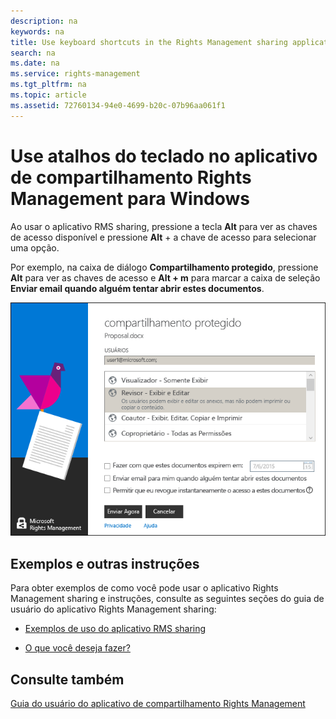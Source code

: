 ```yaml
---
description: na
keywords: na
title: Use keyboard shortcuts in the Rights Management sharing application
search: na
ms.date: na
ms.service: rights-management
ms.tgt_pltfrm: na
ms.topic: article
ms.assetid: 72760134-94e0-4699-b20c-07b96aa061f1
---
```

# Use atalhos do teclado no aplicativo de compartilhamento Rights Management para Windows
Ao usar o aplicativo RMS sharing, pressione a tecla **Alt** para ver as chaves de acesso disponível e pressione **Alt** + a chave de acesso para selecionar uma opção.

Por exemplo, na caixa de diálogo **Compartilhamento protegido**, pressione **Alt** para ver as chaves de acesso e **Alt + m** para marcar a caixa de seleção **Enviar email quando alguém tentar abrir estes documentos**.

![](../Image/ADRMS_MSRMSApp_AccessKeys.png)

## Exemplos e outras instruções
Para obter exemplos de como você pode usar o aplicativo Rights Management sharing e instruções, consulte as seguintes seções do guia de usuário do aplicativo Rights Management sharing:

-   [Exemplos de uso do aplicativo RMS sharing](../Topic/Rights_Management_sharing_application_user_guide.md#BKMK_SharingExamples)

-   [O que você deseja fazer?](../Topic/Rights_Management_sharing_application_user_guide.md#BKMK_SharingInstructions)

## Consulte também
[Guia do usuário do aplicativo de compartilhamento Rights Management](../Topic/Rights_Management_sharing_application_user_guide.md)

